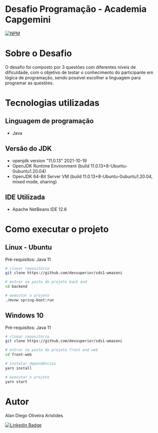 # Desafio Programação - Academia Capgemini
[![NPM](https://img.shields.io/npm/l/react)](https://github.com/devsuperior/sds1-wmazoni/blob/master/LICENSE) 

# Sobre o Desafio

O desafio foi composto por 3 questões com diferentes níveis de dificuldade, com o objetivo de testar
o conhecimento do participante em lógica de programação, sendo possivel escolher a linguagem para programar as questões.

# Tecnologias utilizadas
## Linguagem de programação
- Java

## Versão do JDK
- openjdk version "11.0.13" 2021-10-19
- OpenJDK Runtime Environment (build 11.0.13+8-Ubuntu-0ubuntu1.20.04)
- OpenJDK 64-Bit Server VM (build 11.0.13+8-Ubuntu-0ubuntu1.20.04, mixed mode, sharing)

## IDE Utilizada
- Apache NetBeans IDE 12.6

# Como executar o projeto

## Linux - Ubuntu
Pré-requisitos: Java 11

```bash
# clonar repositório
git clone https://github.com/devsuperior/sds1-wmazoni

# entrar na pasta do projeto back end
cd backend

# executar o projeto
./mvnw spring-boot:run
```

## Windows 10
Pré-requisitos: Java 11

```bash
# clonar repositório
git clone https://github.com/devsuperior/sds1-wmazoni

# entrar na pasta do projeto front end web
cd front-web

# instalar dependências
yarn install

# executar o projeto
yarn start
```

# Autor

Alan Diego Oliveira Aristides

[![Linkedin Badge](https://img.shields.io/badge/-LinkedIn-blue?style=flat-square&logo=Linkedin&logoColor=white&link=https://www.linkedin.com/in/fagnerpsantos/)](https://www.linkedin.com/in/alan-aristides-570603216/)
